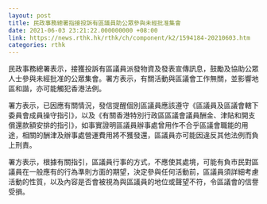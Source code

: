 ```yaml
---
layout: post
title: 民政事務總署指接投訴有區議員助公眾參與未經批准集會
date: 2021-06-03 23:21:22.000000000 +08:00
link: https://news.rthk.hk/rthk/ch/component/k2/1594184-20210603.htm
categories: rthk
---
```


民政事務總署表示，接獲投訴有區議員派發物資及發表宣傳訊息，鼓勵及協助公眾人士參與未經批准的公眾集會。署方表示，有關活動與區議會工作無關，並影響地區和諧，亦可能觸犯香港法例。

署方表示，已因應有關情況，發信提醒個別區議員應該遵守《區議員及區議會轄下委員會成員操守指引》，以及《有關香港特別行政區區議會議員酬金、津貼和開支償還款額安排的指引》，如事實證明區議員辦事處曾用作不合乎區議會職能的用途，相關的酬津及辦事處營運費用將不獲發還，區議員亦可能因違反其他法例而負上刑責。 

署方表示，根據有關指引，區議員行事的方式，不應使其處境，可能有負市民對區議員在一般應有的行為準則方面的期望，決定參與任何活動前，區議員須詳細考慮活動的性質，以及內容是否會被視為與區議員的地位或聲望不符，令區議會的信譽受損。
